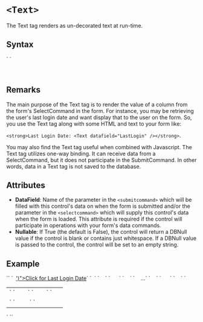 # `<Text>`





The Text tag renders as un-decorated text at run-time.



## Syntax

<div>`<Text`  
``    DataField="_string_"`  
    Nullable="True|**False**"  
``/> `</div>

 

## Remarks

The main purpose of the Text tag is to render the value of a column from the form's SelectCommand in the form. For instance, you may be retrieving the user's last login date and want display that to the user on the form. So, you use the Text tag along with some HTML and text to your form like:

`<strong>Last Login Date: <Text datafield="LastLogin" /></strong>`.

You may also find the Text tag useful when combined with Javascript. The Text tag utilizes one-way binding. It can receive data from a SelectCommand, but it does not participate in the SubmitCommand. In other words, data in a Text tag is not saved to the database.

## Attributes  

*   **DataField**: Name of the parameter in the `<submitcommand>` which will be filled with this control's data on when the form is submitted and/or the parameter in the `<selectcommand>` which will supply this control's data when the form is loaded. This attribute is required if the control will participate in operations with your form's data commands.
*   **Nullable**: If True (the default is False), the control will return a DBNull value if the control is blank or contains just whitespace. If a DBNull value is passed to the control, the control will be set to an empty string.



## Example

<div>`<addform>`  
`  <a href="#" onclick="alert('<Text datafield="LastLogin"/>')">Click for Last Login Date</a>`  
`  <table>`  
`    <tr>`  
`      <td>`  
`        <label for="txtFirstName" text="First Name" />`  
`        <Textbox id="txtFirstName" datafield="FirstName" datatype="string" />`  
`      </td>`  
`    </tr>`  
`    ...`  
`    <tr>`  
`      <td colspan="2">`  
`        <addbutton text="Add"/>&nbsp;<cancelbutton text="Cancel"/>`  
`      </td>`  
`    </tr>`  
`  </table>`  
`</addform>`</div>

